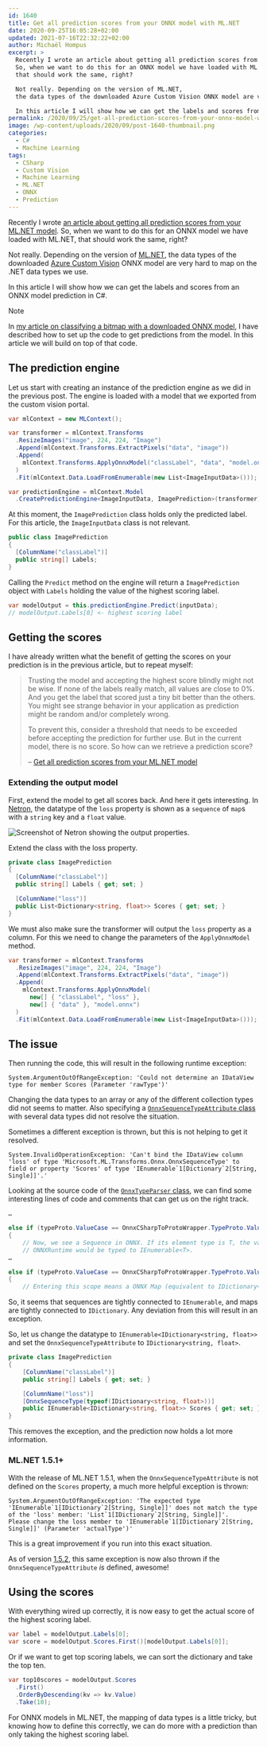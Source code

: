 ```yaml
---
id: 1640
title: Get all prediction scores from your ONNX model with ML.NET
date: 2020-09-25T16:05:28+02:00
updated: 2021-07-16T22:32:22+02:00
author: Michaël Hompus
excerpt: >
  Recently I wrote an article about getting all prediction scores from your ML.NET model.
  So, when we want to do this for an ONNX model we have loaded with ML.NET,
  that should work the same, right?

  Not really. Depending on the version of ML.NET,
  the data types of the downloaded Azure Custom Vision ONNX model are very hard to map on the .NET data types we use.

  In this article I will show how we can get the labels and scores from an ONNX model prediction in C#.
permalink: /2020/09/25/get-all-prediction-scores-from-your-onnx-model-with-ml-net/
image: /wp-content/uploads/2020/09/post-1640-thumbnail.png
categories:
  - C#
  - Machine Learning
tags:
  - CSharp
  - Custom Vision
  - Machine Learning
  - ML.NET
  - ONNX
  - Prediction
---
```


Recently I wrote [an article about getting all prediction scores from your ML.NET model](/2020/09/14/get-all-prediction-scores-from-your-ml-net-model).
So, when we want to do this for an ONNX model we have loaded with ML.NET,
that should work the same, right?

Not really. Depending on the version of [ML.NET](https://dotnet.microsoft.com/en-us/apps/ai/ml-dotnet),
the data types of the downloaded [Azure Custom Vision](https://www.customvision.ai/) ONNX model are very hard to map on the .NET data types we use.

In this article I will show how we can get the labels and scores from an ONNX model prediction in C#.

<!--more-->

> [!NOTE]
> In [my article on classifying a bitmap with a downloaded ONNX model](/2020/06/19/classify-a-bitmap-with-your-downloaded-custom-vision-onnx-model),
> I have described how to set up the code to get predictions from the model.
> In this article we will build on top of that code.

## The prediction engine

Let us start with creating an instance of the prediction engine as we did in the previous post.
The engine is loaded with a model that we exported from the custom vision portal.

```csharp
var mlContext = new MLContext();

var transformer = mlContext.Transforms
  .ResizeImages("image", 224, 224, "Image")
  .Append(mlContext.Transforms.ExtractPixels("data", "image"))
  .Append(
    mlContext.Transforms.ApplyOnnxModel("classLabel", "data", "model.onnx")
  )
  .Fit(mlContext.Data.LoadFromEnumerable(new List<ImageInputData>()));

var predictionEngine = mlContext.Model
  .CreatePredictionEngine<ImageInputData, ImagePrediction>(transformer);
```

At this moment, the `ImagePrediction` class holds only the predicted label.
For this article, the `ImageInputData` class is not relevant.

```csharp
public class ImagePrediction
{
  [ColumnName("classLabel")]
  public string[] Labels;
}
```

Calling the `Predict` method on the engine will return a `ImagePrediction` object
with `Labels` holding the value of the highest scoring label.

```csharp
var modelOutput = this.predictionEngine.Predict(inputData);
// modelOutput.Labels[0] <- highest scoring label
```

## Getting the scores

I have already written what the benefit of getting the scores on your prediction is in the previous article, but to repeat myself:

> Trusting the model and accepting the highest score blindly might not be wise.
> If none of the labels really match, all values are close to 0%.
> And you get the label that scored just a tiny bit better than the others.
> You might see strange behavior in your application as prediction might be random and/or completely wrong.
>
> To prevent this, consider a threshold that needs to be exceeded before accepting the prediction for further use.
> But in the current model, there is no score. So how can we retrieve a prediction score?
>
> – [Get all prediction scores from your ML.NET model](/2020/09/14/get-all-prediction-scores-from-your-ml-net-model)

### Extending the output model

First, extend the model to get all scores back. And here it gets interesting.
In [Netron](https://netron.app/), the datatype of the `loss` property is shown as a `sequence` of `map`s with a `string` key and a `float` value.

![Screenshot of Netron showing the output properties.](/wp-content/uploads/2020/09/netron-output-properties.png "Output properties as shown in Netron.")

Extend the class with the loss property.

```csharp {6-7}
private class ImagePrediction
{
  [ColumnName("classLabel")]
  public string[] Labels { get; set; }

  [ColumnName("loss")]
  public List<Dictionary<string, float>> Scores { get; set; }
}
```

We must also make sure the transformer will output the `loss` property as a column. For this we need to change the parameters of the `ApplyOnnxModel` method.

```csharp {4-8}
var transformer = mlContext.Transforms
  .ResizeImages("image", 224, 224, "Image")
  .Append(mlContext.Transforms.ExtractPixels("data", "image"))
  .Append(
    mlContext.Transforms.ApplyOnnxModel(
      new[] { "classLabel", "loss" },
      new[] { "data" }, "model.onnx")
  )
  .Fit(mlContext.Data.LoadFromEnumerable(new List<ImageInputData>()));
```

## The issue

Then running the code, this will result in the following runtime exception:

```plain
System.ArgumentOutOfRangeException: 'Could not determine an IDataView type for member Scores (Parameter 'rawType')'
```

Changing the data types to an array or any of the different collection types did not seems to matter.
Also specifying a [`OnnxSequenceTypeAttribute` class](https://learn.microsoft.com/dotnet/api/microsoft.ml.transforms.onnx.onnxsequencetypeattribute)
with several data types did not resolve the situation.

Sometimes a different exception is thrown, but this is not helping to get it resolved.

```plain
System.InvalidOperationException: 'Can't bind the IDataView column 'loss' of type 'Microsoft.ML.Transforms.Onnx.OnnxSequenceType' to field or property 'Scores' of type 'IEnumerable`1[Dictionary`2[String, Single]]'.'
```

Looking at the source code of the
[`OnnxTypeParser` class](https://github.com/dotnet/machinelearning/blob/main/src/Microsoft.ML.OnnxTransformer/OnnxTypeParser.cs),
we can find some interesting lines of code and comments that can get us on the right track.

```csharp {5-6,11}
…

else if (typeProto.ValueCase == OnnxCSharpToProtoWrapper.TypeProto.ValueOneofCase.SequenceType)
{
    // Now, we see a Sequence in ONNX. If its element type is T, the variable produced by
    // ONNXRuntime would be typed to IEnumerable<T>.
…

else if (typeProto.ValueCase == OnnxCSharpToProtoWrapper.TypeProto.ValueOneofCase.MapType)
{
    // Entering this scope means a ONNX Map (equivalent to IDictionary<>) will be produced.
```

So, it seems that sequences are tightly connected to `IEnumerable`,
and maps are tightly connected to `IDictionary`.
Any deviation from this will result in an exception.

So, let us change the datatype to `IEnumerable<IDictionary<string, float>>`
and set the `OnnxSequenceTypeAttribute` to `IDictionary<string, float>`.

```csharp {7-8}
private class ImagePrediction
{
    [ColumnName("classLabel")]
    public string[] Labels { get; set; }

    [ColumnName("loss")]
    [OnnxSequenceType(typeof(IDictionary<string, float>))]
    public IEnumerable<IDictionary<string, float>> Scores { get; set; }
}
```

This removes the exception, and the prediction now holds a lot more information.

### ML.NET 1.5.1+

With the release of ML.NET 1.5.1, when the `OnnxSequenceTypeAttribute` is not defined on the `Scores` property,
a much more helpful exception is thrown:

```plain {2}
System.ArgumentOutOfRangeException: 'The expected type 'IEnumerable`1[IDictionary`2[String, Single]]' does not match the type of the 'loss' member: 'List`1[IDictionary`2[String, Single]]'.
Please change the loss member to 'IEnumerable`1[IDictionary`2[String, Single]]' (Parameter 'actualType')'
```

This is a great improvement if you run into this exact situation.

As of version [1.5.2](https://github.com/dotnet/machinelearning/releases/tag/v1.5.2),
this same exception is now also thrown if the `OnnxSequenceTypeAttribute` _is_ defined, awesome!

## Using the scores

With everything wired up correctly,
it is now easy to get the actual score of the highest scoring label.

```csharp
var label = modelOutput.Labels[0];
var score = modelOutput.Scores.First()[modelOutput.Labels[0]];
```

Or if we want to get top scoring labels,
we can sort the dictionary and take the top ten.

```csharp
var top10scores = modelOutput.Scores
  .First()
  .OrderByDescending(kv => kv.Value)
  .Take(10);
```

For ONNX models in ML.NET, the mapping of data types is a little tricky,
but knowing how to define this correctly,
we can do more with a prediction than only taking the highest scoring label.

